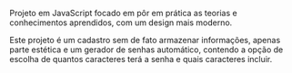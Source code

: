 Projeto em JavaScript focado em pôr em prática as teorias e conhecimentos aprendidos, com um design mais moderno.

Este projeto é um cadastro sem de fato armazenar informações, apenas parte estética e um gerador de senhas automático, contendo a opção de escolha de quantos caracteres terá a senha e quais caracteres incluir.

